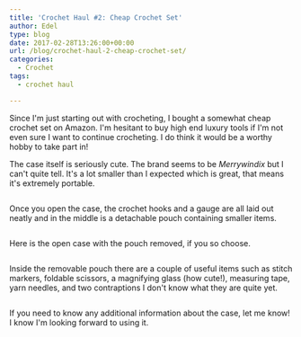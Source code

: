 ```yaml
---
title: 'Crochet Haul #2: Cheap Crochet Set'
author: Edel
type: blog
date: 2017-02-28T13:26:00+00:00
url: /blog/crochet-haul-2-cheap-crochet-set/
categories:
  - Crochet
tags:
  - crochet haul

---
```

Since I'm just starting out with crocheting, I bought a somewhat cheap crochet set on Amazon. I'm hesitant to buy high end luxury tools if I'm not even sure I want to continue crocheting. I do think it would be a worthy hobby to take part in!

The case itself is seriously cute. The brand seems to be _Merrywindix_ but I can't quite tell. It's a lot smaller than I expected which is great, that means it's extremely portable.

[<img src="https://i2.wp.com/edelgrace.me/blog/wp-content/uploads/2017/02/wp-image-336610788jpeg.jpeg?resize=663%2C373" alt="" class="wp-image-252 alignnone size-full"  data-recalc-dims="1" />][1]

Once you open the case, the crochet hooks and a gauge are all laid out neatly and in the middle is a detachable pouch containing smaller items.

[<img src="https://i1.wp.com/edelgrace.me/blog/wp-content/uploads/2017/02/wp-image-1340625252jpeg.jpeg?resize=663%2C373" alt="" class="wp-image-254 alignnone size-full"  data-recalc-dims="1" />][2]

Here is the open case with the pouch removed, if you so choose.

[<img src="https://i2.wp.com/edelgrace.me/blog/wp-content/uploads/2017/02/wp-image-468931543jpeg.jpeg?resize=663%2C373" alt="" class="wp-image-255 alignnone size-full"  data-recalc-dims="1" />][3]

Inside the removable pouch there are a couple of useful items such as stitch markers, foldable scissors, a magnifying glass (how cute!), measuring tape, yarn needles, and two contraptions I don't know what they are quite yet.

[<img src="https://i1.wp.com/edelgrace.me/blog/wp-content/uploads/2017/02/wp-image-379559443jpeg.jpeg?resize=663%2C373" alt="" class="wp-image-256 alignnone size-full"  data-recalc-dims="1" />][4]

If you need to know any additional information about the case, let me know! I know I'm looking forward to using it.

 [1]: https://i2.wp.com/edelgrace.me/blog/wp-content/uploads/2017/02/wp-image-336610788jpeg.jpeg
 [2]: https://i1.wp.com/edelgrace.me/blog/wp-content/uploads/2017/02/wp-image-1340625252jpeg.jpeg
 [3]: https://i2.wp.com/edelgrace.me/blog/wp-content/uploads/2017/02/wp-image-468931543jpeg.jpeg
 [4]: https://i1.wp.com/edelgrace.me/blog/wp-content/uploads/2017/02/wp-image-379559443jpeg.jpeg